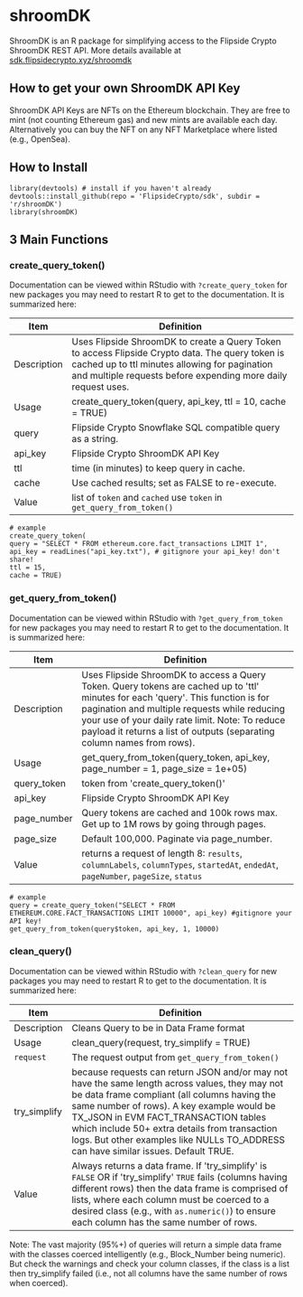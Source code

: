# shroomDK 

ShroomDK is an R package for simplifying access to the Flipside Crypto ShroomDK REST API. More details available at [sdk.flipsidecrypto.xyz/shroomdk](https://sdk.flipsidecrypto.xyz/shroomdk)

## How to get your own ShroomDK API Key

ShroomDK API Keys are NFTs on the Ethereum blockchain. They are free to mint (not counting Ethereum gas) and new mints are available each day. Alternatively you can buy the NFT on any NFT Marketplace where listed (e.g., OpenSea). 

## How to Install 

```
library(devtools) # install if you haven't already
devtools::install_github(repo = 'FlipsideCrypto/sdk', subdir = 'r/shroomDK')
library(shroomDK)
```

## 3 Main Functions

### create_query_token()

Documentation can be viewed within RStudio with ```?create_query_token``` for new packages you may need to restart R to get to the documentation. It is summarized here: 

| Item    | Definition |
| ----------- | ----------- |
| Description | Uses Flipside ShroomDK to create a Query Token to access Flipside Crypto data. The query token is cached up to ttl minutes allowing for pagination and multiple requests before expending more daily request uses.|
| Usage  | create_query_token(query, api_key, ttl = 10, cache = TRUE)|
| query	 | Flipside Crypto Snowflake SQL compatible query as a string. |
| api_key	| Flipside Crypto ShroomDK API Key |
| ttl | time (in minutes) to keep query in cache. |
| cache | Use cached results; set as FALSE to re-execute. |
| Value | list of `token` and `cached` use `token` in `get_query_from_token()`|

```
# example
create_query_token(
query = "SELECT * FROM ethereum.core.fact_transactions LIMIT 1",
api_key = readLines("api_key.txt"), # gitignore your api_key! don't share!
ttl = 15,
cache = TRUE)
```

### get_query_from_token()


Documentation can be viewed within RStudio with ```?get_query_from_token``` for new packages you may need to restart R to get to the documentation. It is summarized here: 

| Item    | Definition |
| ----------- | ----------- |
| Description | Uses Flipside ShroomDK to access a Query Token. Query tokens are cached up to 'ttl' minutes for each 'query'. This function is for pagination and multiple requests while reducing your use of your daily rate limit. Note: To reduce payload it returns a list of outputs (separating column names from rows).|
| Usage  | get_query_from_token(query_token, api_key, page_number = 1, page_size = 1e+05)|
| query_token	| token from 'create_query_token()' |
| api_key	| Flipside Crypto ShroomDK API Key |
| page_number	 |Query tokens are cached and 100k rows max. Get up to 1M rows by going through pages. |
| page_size | Default 100,000. Paginate via page_number. |
| Value | returns a request of length 8: `results`, `columnLabels`, `columnTypes`, `startedAt`, `endedAt`, `pageNumber`, `pageSize`, `status` |


```
# example
query = create_query_token("SELECT * FROM ETHEREUM.CORE.FACT_TRANSACTIONS LIMIT 10000", api_key) #gitignore your API key!
get_query_from_token(query$token, api_key, 1, 10000)
```

### clean_query()

Documentation can be viewed within RStudio with ```?clean_query``` for new packages you may need to restart R to get to the documentation. It is summarized here: 

| Item    | Definition |
| ----------- | ----------- |
| Description | Cleans Query to be in Data Frame format |
| Usage  | clean_query(request, try_simplify = TRUE)|
| `request`	| The request output from `get_query_from_token()` |
|try_simplify	 | because requests can return JSON and/or may not have the same length across values, they may not be data frame compliant (all columns having the same number of rows). A key example would be TX_JSON in EVM FACT_TRANSACTION tables which include 50+ extra details from transaction logs. But other examples like NULLs TO_ADDRESS can have similar issues. Default TRUE. |
| Value | Always returns a data frame. If 'try_simplify' is `FALSE` OR if 'try_simplify' `TRUE` fails (columns having different rows) then the data frame is comprised of lists, where each column must be coerced to a desired class (e.g., with `as.numeric()`) to ensure each column has the same number of rows.|

Note: The vast majority (95%+) of queries will return a simple data frame with the classes coerced intelligently (e.g., Block_Number being numeric). But check the warnings and check your column classes, if the class is a list then try_simplify failed (i.e., not all columns have the same number of rows when coerced).
